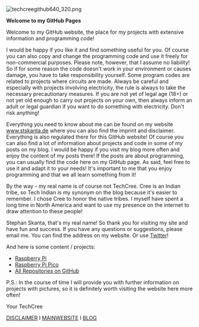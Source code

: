 ![techcreegithub640_320.png]({{site.baseurl}}/techcreegithub640_320.png)



**Welcome to my GitHub Pages**

Welcome to my GitHub website, the place for my projects with extensive information and programming code!

I would be happy if you like it and find something useful for you. Of course you can also copy and change the programming code and use it freely for non-commercial purposes. Please note, however, that I assume no liability! So if for some reason the code doesn't work in your environment or causes damage, you have to take responsibility yourself. Some program codes are related to projects where circuits are made. Always be careful and especially with projects involving electricity, the rule is always to take the necessary precautionary measures. If you are not yet of legal age (18+) or not yet old enough to carry out projects on your own, then always inform an adult or legal guardian if you want to do something with electricity. Don't risk anything!

Everything you need to know about me can be found on my website www.stskanta.de where you can also find the imprint and disclaimer. Everything is also regulated there for this GitHub website! Of course you can also find a lot of information about projects and code in some of my posts on my blog. I would be happy if you visit my blog more often and enjoy the content of my posts there! If the posts are about programming, you can usually find the code here on my GitHub page. As said, feel free to use it and adapt it to your needs! It's important to me that you enjoy programming and that we all learn something from it!

By the way - my real name is of course not TechCree. Cree is an Indian tribe, so Tech Indian is my synonym on the blog because it's easier to remember. I chose Cree to honor the native tribes. I myself have spent a long time in North America and want to use my presence on the internet to draw attention to these people!

Stephan Skanta, that's my real name! So thank you for visiting my site and have fun and success. If you have any questions or suggestions, please email me. You can find the address on my website. Or use [Twitter](https://twitter.com/STSKANTA)!

And here is some content / projects:

- [Raspberry Pi](https://github.com/techcree/RaspberryPiTools.git)
- [Raspberry Pi Pico](https://github.com/techcree/PiPico)
- [All Repositories on GitHub](https://github.com/techcree)


P.S.: In the course of time I will provide you with further information on projects with pictures, so it is definitely worth visiting the website here more often!


Your
  TechCree






[DISCLAIMER](https://www.stskanta.de/disclaimer)  I  [MAINWEBSITE](https://www.stskanta.de/)  I [BLOG](https://skanta-blog.de/)
